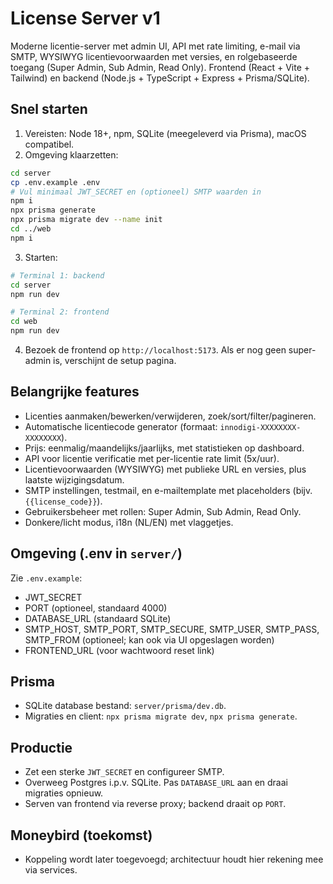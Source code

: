 # License Server v1

Moderne licentie-server met admin UI, API met rate limiting, e-mail via SMTP, WYSIWYG licentievoorwaarden met versies, en rolgebaseerde toegang (Super Admin, Sub Admin, Read Only). Frontend (React + Vite + Tailwind) en backend (Node.js + TypeScript + Express + Prisma/SQLite).

## Snel starten

1. Vereisten: Node 18+, npm, SQLite (meegeleverd via Prisma), macOS compatibel.
2. Omgeving klaarzetten:

```bash
cd server
cp .env.example .env
# Vul minimaal JWT_SECRET en (optioneel) SMTP waarden in
npm i
npx prisma generate
npx prisma migrate dev --name init
cd ../web
npm i
```

3. Starten:

```bash
# Terminal 1: backend
cd server
npm run dev

# Terminal 2: frontend
cd web
npm run dev
```

4. Bezoek de frontend op `http://localhost:5173`. Als er nog geen super-admin is, verschijnt de setup pagina.

## Belangrijke features

- Licenties aanmaken/bewerken/verwijderen, zoek/sort/filter/pagineren.
- Automatische licentiecode generator (formaat: `innodigi-XXXXXXXX-XXXXXXXX`).
- Prijs: eenmalig/maandelijks/jaarlijks, met statistieken op dashboard.
- API voor licentie verificatie met per-licentie rate limit (5x/uur).
- Licentievoorwaarden (WYSIWYG) met publieke URL en versies, plus laatste wijzigingsdatum.
- SMTP instellingen, testmail, en e-mailtemplate met placeholders (bijv. `{{license_code}}`).
- Gebruikersbeheer met rollen: Super Admin, Sub Admin, Read Only.
- Donkere/licht modus, i18n (NL/EN) met vlaggetjes.

## Omgeving (.env in `server/`)

Zie `.env.example`:
- JWT_SECRET
- PORT (optioneel, standaard 4000)
- DATABASE_URL (standaard SQLite)
- SMTP_HOST, SMTP_PORT, SMTP_SECURE, SMTP_USER, SMTP_PASS, SMTP_FROM (optioneel; kan ook via UI opgeslagen worden)
- FRONTEND_URL (voor wachtwoord reset link)

## Prisma

- SQLite database bestand: `server/prisma/dev.db`.
- Migraties en client: `npx prisma migrate dev`, `npx prisma generate`.

## Productie

- Zet een sterke `JWT_SECRET` en configureer SMTP.
- Overweeg Postgres i.p.v. SQLite. Pas `DATABASE_URL` aan en draai migraties opnieuw.
- Serven van frontend via reverse proxy; backend draait op `PORT`.

## Moneybird (toekomst)

- Koppeling wordt later toegevoegd; architectuur houdt hier rekening mee via services.
